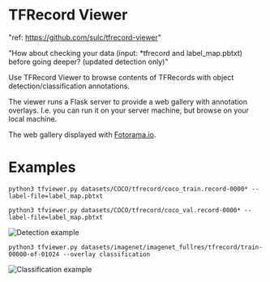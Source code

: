 # TFRecord Viewer
"ref: https://github.com/sulc/tfrecord-viewer"

"How about checking your data (input: *tfrecord and label_map.pbtxt) before going deeper? (updated detection only)"

Use TFRecord Viewer to browse contents of TFRecords with object detection/classification annotations.

The viewer runs a Flask server to provide a web gallery with annotation overlays.
I.e. you can run it on your server machine, but browse on your local machine.

The web gallery displayed with [Fotorama.io](https://fotorama.io/).

# Examples

`python3 tfviewer.py datasets/COCO/tfrecord/coco_train.record-0000* --label-file=label_map.pbtxt`

`python3 tfviewer.py datasets/COCO/tfrecord/coco_val.record-0000* --label-file=label_map.pbtxt`

![Detection example](http://cmp.felk.cvut.cz/~sulcmila/tfrecord-viewer/detection.png)


`python3 tfviewer.py datasets/imagenet/imagenet_fullres/tfrecord/train-00000-of-01024 --overlay classification`

![Classification example](http://cmp.felk.cvut.cz/~sulcmila/tfrecord-viewer/classification.png)

